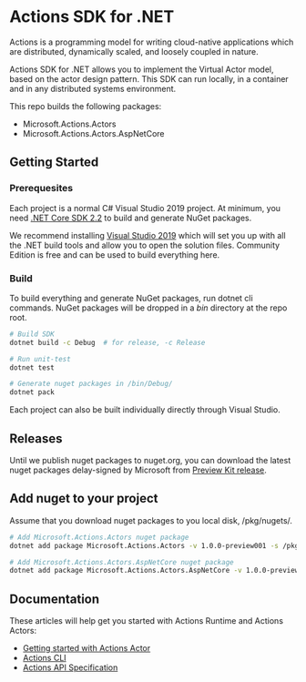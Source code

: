 # Actions SDK for .NET

Actions is a programming model for writing cloud-native applications which are distributed, dynamically scaled, and loosely coupled in nature.

Actions SDK for .NET allows you to implement the Virtual Actor model, based on the actor design pattern. This SDK can run locally, in a container and in any distributed systems environment.

This repo builds the following packages:

- Microsoft.Actions.Actors
- Microsoft.Actions.Actors.AspNetCore

## Getting Started

### Prerequesites

Each project is a normal C# Visual Studio 2019 project. At minimum, you need [.NET Core SDK 2.2](https://www.microsoft.com/net/download/windows) to build and generate NuGet packages.

We recommend installing [Visual Studio 2019](https://www.visualstudio.com/vs/) which will set you up with all the .NET build tools and allow you to open the solution files. Community Edition is free and can be used to build everything here.

### Build

To build everything and generate NuGet packages, run dotnet cli commands. NuGet packages will be dropped in a *bin* directory at the repo root.

```bash
# Build SDK
dotnet build -c Debug  # for release, -c Release

# Run unit-test
dotnet test

# Generate nuget packages in /bin/Debug/
dotnet pack
```

Each project can also be built individually directly through Visual Studio.

## Releases

Until we publish nuget packages to nuget.org, you can download the latest nuget packages delay-signed by Microsoft from [Preview Kit release](https://github.com/actionscore/previewkit/releases).

## Add nuget to your project

Assume that you download nuget packages to you local disk, /pkg/nugets/.

```bash
# Add Microsoft.Actions.Actors nuget package
dotnet add package Microsoft.Actions.Actors -v 1.0.0-preview001 -s /pkg/nugets/

# Add Microsoft.Actions.Actors.AspNetCore nuget package
dotnet add package Microsoft.Actions.Actors.AspNetCore -v 1.0.0-preview001 -s /pkg/nugets/
```

## Documentation

These articles will help get you started with Actions Runtime and Actions Actors:

- [Getting started with Actions Actor](docs/get-started-actions-actor.md)
- [Actions CLI](https://github.com/actionscore/cli)
- [Actions API Specification](https://github.com/actionscore/spec)
